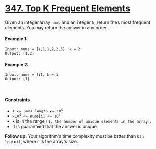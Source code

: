 # [347. Top K Frequent Elements](https://leetcode.com/problems/top-k-frequent-elements/description/)
Given an integer array `nums` and an integer `k`, return the `k` most frequent elements. You may return the answer in any order.

#### Example 1:
```shell
Input: nums = [1,1,1,2,2,3], k = 2
Output: [1,2]
```

#### Example 2:
```shell 
Input: nums = [1], k = 1
Output: [1]
```

<br>

#### Constraints
- <code>1 <= nums.length <= 10<sup>5</sup></code>
- <code>-10<sup>4</sup> <= nums[i] <= 10<sup>4</sup></code>
- `k` is in the range `[1, the number of unique elements in the array]`.
- It is guaranteed that the answer is unique


**Follow up:** Your algorithm's time complexity must be better than `O(n log(n))`, where n is the array's size.
